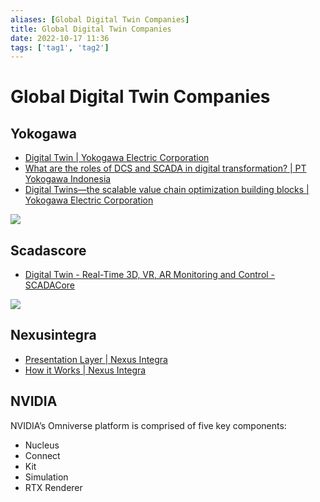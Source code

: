 ```yaml
---
aliases: [Global Digital Twin Companies]
title: Global Digital Twin Companies
date: 2022-10-17 11:36
tags: ['tag1', 'tag2']
---
```


# Global Digital Twin Companies

## Yokogawa

- [Digital Twin | Yokogawa Electric Corporation](https://www.yokogawa.com/solutions/solutions/digital-transformation/digital-twin/)
- [What are the roles of DCS and SCADA in digital transformation? | PT Yokogawa Indonesia](https://www.yokogawa.com/id/library/resources/white-papers/what-are-the-roles-of-dcs-and-scada-in-digital-transformation/)
- [Digital Twins—the scalable value chain optimization building blocks | Yokogawa Electric Corporation](https://www.yokogawa.com/library/resources/white-papers/digital-twins-the-scalable-value-chain-optimization-building-blocks/)

![](https://web-material3.yokogawa.com/1/30515/details/graph-itot-convergence.png)

## Scadascore

- [Digital Twin - Real-Time 3D, VR, AR Monitoring and Control - SCADACore](https://www.scadacore.com/live/features/digital-twin/)

![](https://www.scadacore.com/wp-content/uploads/live/digital-twin-wellsite-data.jpg)

## Nexusintegra

- [Presentation Layer | Nexus Integra](https://nexusintegra.io/product/presentation-layer/)
- [How it Works | Nexus Integra](https://nexusintegra.io/product/how-it-works/)

## NVIDIA

NVIDIA’s Omniverse platform is comprised of five key components: 

- Nucleus
- Connect
- Kit
- Simulation
- RTX Renderer
